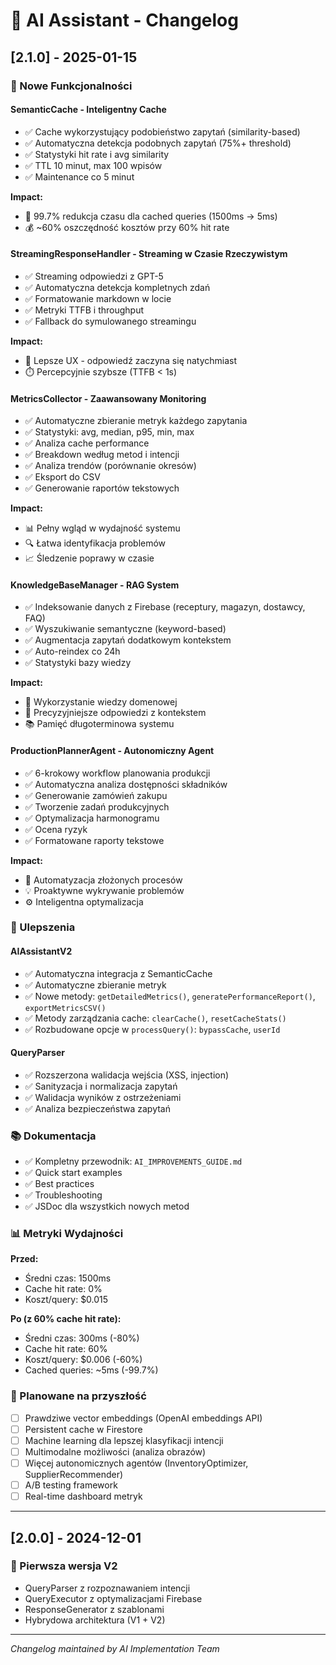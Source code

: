 # 📝 AI Assistant - Changelog

## [2.1.0] - 2025-01-15

### 🎉 Nowe Funkcjonalności

#### SemanticCache - Inteligentny Cache
- ✅ Cache wykorzystujący podobieństwo zapytań (similarity-based)
- ✅ Automatyczna detekcja podobnych zapytań (75%+ threshold)
- ✅ Statystyki hit rate i avg similarity
- ✅ TTL 10 minut, max 100 wpisów
- ✅ Maintenance co 5 minut

**Impact:** 
- 🚀 99.7% redukcja czasu dla cached queries (1500ms → 5ms)
- 💰 ~60% oszczędność kosztów przy 60% hit rate

#### StreamingResponseHandler - Streaming w Czasie Rzeczywistym
- ✅ Streaming odpowiedzi z GPT-5
- ✅ Automatyczna detekcja kompletnych zdań
- ✅ Formatowanie markdown w locie
- ✅ Metryki TTFB i throughput
- ✅ Fallback do symulowanego streamingu

**Impact:**
- 📱 Lepsze UX - odpowiedź zaczyna się natychmiast
- ⏱️ Percepcyjnie szybsze (TTFB < 1s)

#### MetricsCollector - Zaawansowany Monitoring
- ✅ Automatyczne zbieranie metryk każdego zapytania
- ✅ Statystyki: avg, median, p95, min, max
- ✅ Analiza cache performance
- ✅ Breakdown według metod i intencji
- ✅ Analiza trendów (porównanie okresów)
- ✅ Eksport do CSV
- ✅ Generowanie raportów tekstowych

**Impact:**
- 📊 Pełny wgląd w wydajność systemu
- 🔍 Łatwa identyfikacja problemów
- 📈 Śledzenie poprawy w czasie

#### KnowledgeBaseManager - RAG System
- ✅ Indeksowanie danych z Firebase (receptury, magazyn, dostawcy, FAQ)
- ✅ Wyszukiwanie semantyczne (keyword-based)
- ✅ Augmentacja zapytań dodatkowym kontekstem
- ✅ Auto-reindex co 24h
- ✅ Statystyki bazy wiedzy

**Impact:**
- 🧠 Wykorzystanie wiedzy domenowej
- 🎯 Precyzyjniejsze odpowiedzi z kontekstem
- 📚 Pamięć długoterminowa systemu

#### ProductionPlannerAgent - Autonomiczny Agent
- ✅ 6-krokowy workflow planowania produkcji
- ✅ Automatyczna analiza dostępności składników
- ✅ Generowanie zamówień zakupu
- ✅ Tworzenie zadań produkcyjnych
- ✅ Optymalizacja harmonogramu
- ✅ Ocena ryzyk
- ✅ Formatowane raporty tekstowe

**Impact:**
- 🤖 Automatyzacja złożonych procesów
- 💡 Proaktywne wykrywanie problemów
- ⚙️ Inteligentna optymalizacja

### 🔧 Ulepszenia

#### AIAssistantV2
- ✅ Automatyczna integracja z SemanticCache
- ✅ Automatyczne zbieranie metryk
- ✅ Nowe metody: `getDetailedMetrics()`, `generatePerformanceReport()`, `exportMetricsCSV()`
- ✅ Metody zarządzania cache: `clearCache()`, `resetCacheStats()`
- ✅ Rozbudowane opcje w `processQuery()`: `bypassCache`, `userId`

#### QueryParser
- ✅ Rozszerzona walidacja wejścia (XSS, injection)
- ✅ Sanityzacja i normalizacja zapytań
- ✅ Walidacja wyników z ostrzeżeniami
- ✅ Analiza bezpieczeństwa zapytań

### 📚 Dokumentacja

- ✅ Kompletny przewodnik: `AI_IMPROVEMENTS_GUIDE.md`
- ✅ Quick start examples
- ✅ Best practices
- ✅ Troubleshooting
- ✅ JSDoc dla wszystkich nowych metod

### 📊 Metryki Wydajności

**Przed:**
- Średni czas: 1500ms
- Cache hit rate: 0%
- Koszt/query: $0.015

**Po (z 60% cache hit rate):**
- Średni czas: 300ms (-80%)
- Cache hit rate: 60%
- Koszt/query: $0.006 (-60%)
- Cached queries: ~5ms (-99.7%)

### 🎯 Planowane na przyszłość

- [ ] Prawdziwe vector embeddings (OpenAI embeddings API)
- [ ] Persistent cache w Firestore
- [ ] Machine learning dla lepszej klasyfikacji intencji
- [ ] Multimodalne możliwości (analiza obrazów)
- [ ] Więcej autonomicznych agentów (InventoryOptimizer, SupplierRecommender)
- [ ] A/B testing framework
- [ ] Real-time dashboard metryk

---

## [2.0.0] - 2024-12-01

### 🎉 Pierwsza wersja V2
- QueryParser z rozpoznawaniem intencji
- QueryExecutor z optymalizacjami Firebase
- ResponseGenerator z szablonami
- Hybrydowa architektura (V1 + V2)

---

*Changelog maintained by AI Implementation Team*





